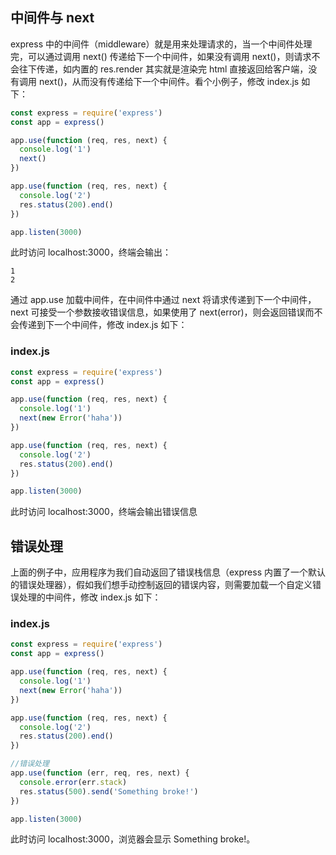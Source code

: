 ## 中间件与 next
express 中的中间件（middleware）就是用来处理请求的，当一个中间件处理完，可以通过调用 next() 传递给下一个中间件，如果没有调用 next()，则请求不会往下传递，如内置的 res.render 其实就是渲染完 html 直接返回给客户端，没有调用 next()，从而没有传递给下一个中间件。看个小例子，修改 index.js 如下：
```javascript
const express = require('express')
const app = express()

app.use(function (req, res, next) {
  console.log('1')
  next()
})

app.use(function (req, res, next) {
  console.log('2')
  res.status(200).end()
})

app.listen(3000)
```
此时访问 localhost:3000，终端会输出：
```
1
2
```
通过 app.use 加载中间件，在中间件中通过 next 将请求传递到下一个中间件，next 可接受一个参数接收错误信息，如果使用了 next(error)，则会返回错误而不会传递到下一个中间件，修改 index.js 如下：

### index.js
```javascript
const express = require('express')
const app = express()

app.use(function (req, res, next) {
  console.log('1')
  next(new Error('haha'))
})

app.use(function (req, res, next) {
  console.log('2')
  res.status(200).end()
})

app.listen(3000)
```
此时访问 localhost:3000，终端会输出错误信息
## 错误处理
上面的例子中，应用程序为我们自动返回了错误栈信息（express 内置了一个默认的错误处理器），假如我们想手动控制返回的错误内容，则需要加载一个自定义错
误处理的中间件，修改 index.js 如下：
### index.js
```javascript
const express = require('express')
const app = express()

app.use(function (req, res, next) {
  console.log('1')
  next(new Error('haha'))
})

app.use(function (req, res, next) {
  console.log('2')
  res.status(200).end()
})

//错误处理
app.use(function (err, req, res, next) {
  console.error(err.stack)
  res.status(500).send('Something broke!')
})

app.listen(3000)
```
此时访问 localhost:3000，浏览器会显示 Something broke!。
